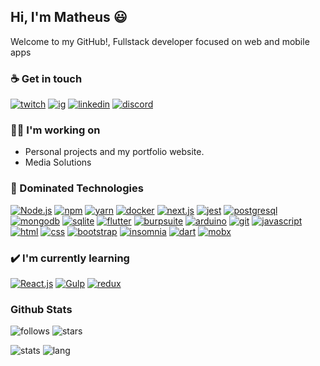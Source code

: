 
 
## Hi, I'm Matheus 😃

Welcome to my GitHub!, Fullstack developer focused on web and mobile apps


### ☕ Get in touch

[![twitch](https://img.shields.io/twitch/status/grizzyrp?style=for-the-badge)](https://twitch.tv/grizzyrp)
[![ig](https://img.shields.io/badge/-Instagram-red?style=for-the-badge&logo=instagram&logoColor=white)](https://instagram.com/matheuswells)
[![linkedin](https://img.shields.io/badge/-Linkedin-blue?style=for-the-badge&logo=linkedin&logoColor=white)](https://www.linkedin.com/in/matheuscoutinho-dev/)
[![discord](https://img.shields.io/badge/-Discord-grey?style=for-the-badge&logo=discord&logoColor=white)](https://discord.gg/EEPMtv8)



###  👨‍💻 I'm working on
 - Personal projects and my portfolio website. 
 - Media Solutions


### 📁 Dominated Technologies

[![Node.js](https://img.shields.io/badge/-Node.js-green?style=for-the-badge&logo=node.js&logoColor=white)](https://nodejs.org/en/) [![npm](https://img.shields.io/badge/-NPM-black?style=for-the-badge&logo=npm&logoColor=white)](https://www.npmjs.com) [![yarn](https://img.shields.io/badge/-Yarn-grey?style=for-the-badge&logo=yarn&logoColor=#2C8EBB)](https://yarnpkg.com) [![docker](https://img.shields.io/badge/-Docker-blue?style=for-the-badge&logo=docker&logoColor=white)](https://www.docker.com)  [![next.js](https://img.shields.io/badge/-Next.js-black?style=for-the-badge&logo=next.js&logoColor=white)](https://nextjs.org) [![jest](https://img.shields.io/badge/-Jest-red?style=for-the-badge&logo=jest&logoColor=white)](https://jestjs.io) [![postgresql](https://img.shields.io/badge/-Postgresql-blue?style=for-the-badge&logo=postgresql&logoColor=white)](https://www.postgresql.org) [![mongodb](https://img.shields.io/badge/-Mongodb-darkgreen?style=for-the-badge&logo=mongodb&logoColor=white)](https://www.mongodb.com) [![sqlite](https://img.shields.io/badge/-Sqlite-darkblue?style=for-the-badge&logo=sqlite&logoColor=white)](https://www.sqlite.org/) [![flutter](https://img.shields.io/badge/-Flutter-blue?style=for-the-badge&logo=flutter&logoColor=white)](https://flutter.dev) [![burpsuite](https://img.shields.io/badge/-Burpsuite-darkred?style=for-the-badge&logo=burp&logoColor=white)](https://portswigger.net/burp) [![arduino](https://img.shields.io/badge/-Arduino-blue?style=for-the-badge&logo=arduino&logoColor=white)](https://www.arduino.cc) [![git](https://img.shields.io/badge/-Git-red?style=for-the-badge&logo=git&logoColor=white)](https://git-scm.com) [![javascript](https://img.shields.io/badge/-JavaScript-yellow?style=for-the-badge&logo=javascript&logoColor=white)](https://www.javascript.com) [![html](https://img.shields.io/badge/-HTML5-red?style=for-the-badge&logo=html&logoColor=white)](https://developer.mozilla.org/en-US/docs/Web/HTML) [![css](https://img.shields.io/badge/-CSS3-darkblue?style=for-the-badge&logo=css3&logoColor=white)](https://developer.mozilla.org/en-US/docs/Web/CSS) [![bootstrap](https://img.shields.io/badge/-Bootstrap-purple?style=for-the-badge&logo=bootstrap&logoColor=white)](https://getbootstrap.com) [![insomnia](https://img.shields.io/badge/-Insomnia-blueviolet?style=for-the-badge&logo=insomnia&logoColor=white)](https://insomnia.rest) [![dart](https://img.shields.io/badge/-Dart-blue?style=for-the-badge&logo=dart&logoColor=white)](https://dart.dev) [![mobx](https://img.shields.io/badge/-MobX-orange?style=for-the-badge&logo=mobx&logoColor=white)](https://pub.dev/packages/mobx)

### ✔️ I'm currently learning

[![React.js](https://img.shields.io/badge/-React.js-blue?style=for-the-badge&logo=react&logoColor=white)](https://reactjs.org) [![Gulp](https://img.shields.io/badge/-Gulp-red?style=for-the-badge&logo=gulp&logoColor=white)](https://gulpjs.com) [![redux](https://img.shields.io/badge/-Redux-blueviolet?style=for-the-badge&logo=redux&logoColor=white)](https://redux.js.org)

### Github Stats
 ![follows](https://img.shields.io/github/followers/matheuswells?style=for-the-badge) ![stars](https://img.shields.io/github/stars/matheuswells?style=for-the-badge) 
 
 ![stats](https://github-readme-stats.vercel.app/api?username=matheuswells&show_icons=true&theme=light)
 ![lang](https://github-readme-stats.vercel.app/api/top-langs/?username=matheuswells&layout=compact&theme=light)
 
